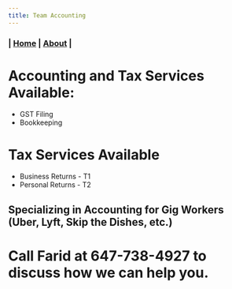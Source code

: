 ```yaml
---
title: Team Accounting
---
```


### | [Home](/) | [About](/about.html) |

# Accounting and Tax Services Available:
-  GST Filing
-  Bookkeeping

# Tax Services Available
-  Business Returns - T1
-  Personal Returns - T2

## Specializing in Accounting for Gig Workers (Uber, Lyft, Skip the Dishes, etc.)

# Call Farid at 647-738-4927 to discuss how we can help you.
